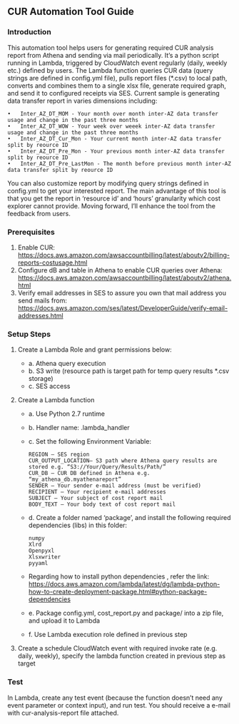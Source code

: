 ## CUR Automation Tool Guide
### Introduction
This automation tool helps users for generating required CUR analysis report from Athena and sending via mail periodically.
It’s a python script running in Lambda, triggered by CloudWatch event regularly (daily, weekly etc.) defined by users. The Lambda function queries CUR data (query strings are defined in config.yml file), pulls report files (*.csv) to local path, converts and combines them to a single xlsx file, generate required graph, and send it to configured receipts via SES.
Current sample is generating data transfer report in varies dimensions including:    

    •	Inter_AZ_DT_MOM - Your month over month inter-AZ data transfer usage and change in the past three months      
    •	Inter_AZ_DT_WOW - Your week over weeek inter-AZ data transfer usage and change in the past three months     
    •	Inter_AZ_DT_Cur_Mon - Your current month inter-AZ data transfer split by reource ID   
    •	Inter_AZ_DT_Pre_Mon - Your previous month inter-AZ data transfer split by reource ID    
    •	Inter_AZ_DT_Pre_LastMon - The month before previous month inter-AZ data transfer split by reource ID    
  
You can also customize report by modifying query strings defined in config.yml to get your interested report. The main advantage of this tool is that you get the report in ‘resource id’ and ‘hours’ granularity which cost explorer cannot provide.
Moving forward, I’ll enhance the tool from the feedback from users.


### Prerequisites
1.	Enable CUR: https://docs.aws.amazon.com/awsaccountbilling/latest/aboutv2/billing-reports-costusage.html 
2.	Configure dB and table in Athena to enable CUR queries over Athena:
https://docs.aws.amazon.com/awsaccountbilling/latest/aboutv2/athena.html 
3.	Verify email addresses in SES to assure you own that mail address you send mails from: https://docs.aws.amazon.com/ses/latest/DeveloperGuide/verify-email-addresses.html 


### Setup Steps
1.	Create a Lambda Role and grant permissions below:   
    * a. Athena query execution   
    * b. S3 write (resource path is target path for temp query results *.csv storage)    
    * c. SES access    
  
2.	Create a Lambda function    
    * a.	Use Python 2.7 runtime    
    * b.	Handler name: <file name>.lambda_handler    
    * c.	Set the following Environment Variable: 
          
          REGION – SES region
          CUR_OUTPUT_LOCATION– S3 path where Athena query results are stored e.g. “S3://Your/Query/Results/Path/”     
          CUR_DB – CUR DB defined in Athena e.g. “my_athena_db.myathenareport”    
          SENDER – Your sender e-mail address (must be verified)    
          RECIPIENT – Your recipient e-mail addresses   
          SUBJECT – Your subject of cost report mail    
          BODY_TEXT – Your body text of cost report mail    
    * d.	Create a folder named ‘package’, and install the following required dependencies (libs) in this folder: 
    
          numpy   
          Xlrd    
          Openpyxl    
          Xlsxwriter    
          pyyaml    
    * Regarding how to install python dependencies , refer the link: https://docs.aws.amazon.com/lambda/latest/dg/lambda-python-how-to-create-deployment-package.html#python-package-dependencies      
    * e.	Package config.yml, cost_report.py and package/ into a zip file, and upload it to Lambda    
    * f.	Use Lambda execution role defined in previous step    
  
3.	Create a schedule CloudWatch event with required invoke rate (e.g. daily, weekly), specify the lambda function created in previous step as target   

### Test
In Lambda, create any test event (because the function doesn’t need any event parameter or context input), and run test. You should receive a e-mail with cur-analysis-report file attached.

